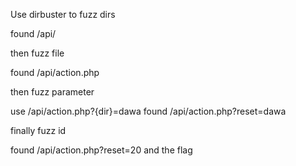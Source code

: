 Use dirbuster to fuzz dirs

found /api/

then fuzz file

found /api/action.php

then fuzz parameter

use /api/action.php?{dir}=dawa found /api/action.php?reset=dawa

finally fuzz id

found /api/action.php?reset=20 and the flag
